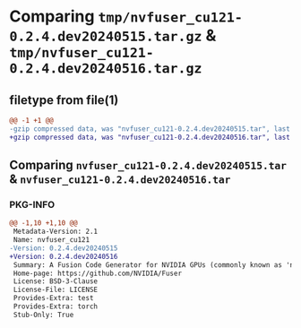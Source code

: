 # Comparing `tmp/nvfuser_cu121-0.2.4.dev20240515.tar.gz` & `tmp/nvfuser_cu121-0.2.4.dev20240516.tar.gz`

## filetype from file(1)

```diff
@@ -1 +1 @@
-gzip compressed data, was "nvfuser_cu121-0.2.4.dev20240515.tar", last modified: Mon Apr  5 07:00:00 1993, max compression
+gzip compressed data, was "nvfuser_cu121-0.2.4.dev20240516.tar", last modified: Mon Apr  5 07:00:00 1993, max compression
```

## Comparing `nvfuser_cu121-0.2.4.dev20240515.tar` & `nvfuser_cu121-0.2.4.dev20240516.tar`

### PKG-INFO

```diff
@@ -1,10 +1,10 @@
 Metadata-Version: 2.1
 Name: nvfuser_cu121
-Version: 0.2.4.dev20240515
+Version: 0.2.4.dev20240516
 Summary: A Fusion Code Generator for NVIDIA GPUs (commonly known as 'nvFuser')
 Home-page: https://github.com/NVIDIA/Fuser
 License: BSD-3-Clause
 License-File: LICENSE
 Provides-Extra: test
 Provides-Extra: torch
 Stub-Only: True
```

